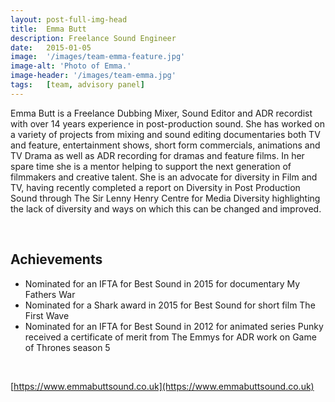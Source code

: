 ```yaml
---
layout: post-full-img-head
title:  Emma Butt
description: Freelance Sound Engineer
date:   2015-01-05
image:  '/images/team-emma-feature.jpg'
image-alt: 'Photo of Emma.'
image-header: '/images/team-emma.jpg'
tags:   [team, advisory panel]
---
```

Emma Butt is a Freelance Dubbing Mixer, Sound Editor and ADR recordist with over 14 years
experience in post-production sound. She has worked on a variety of projects from mixing and
sound editing documentaries both TV and feature, entertainment shows, short form
commercials, animations and TV Drama as well as ADR recording for dramas and feature films.
In her spare time she is a mentor helping to support the next generation of filmmakers and
creative talent. She is an advocate for diversity in Film and TV, having recently completed a
report on Diversity in Post Production Sound through The Sir Lenny Henry Centre for
Media Diversity highlighting the lack of diversity and ways on which this can be changed
and improved.

<br>

## Achievements
- Nominated for an IFTA for Best Sound in 2015 for documentary My Fathers War
- Nominated for a Shark award in 2015 for Best Sound for short film The First Wave
- Nominated for an IFTA for Best Sound in 2012 for animated series Punky received a
certificate of merit from The Emmys for ADR work on Game of Thrones season 5

<br>

[https://www.emmabuttsound.co.uk](https://www.emmabuttsound.co.uk)
